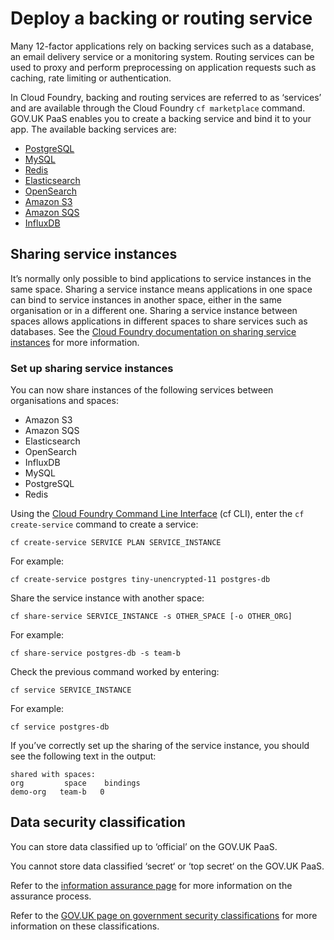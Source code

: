 # Deploy a backing or routing service

Many 12-factor applications rely on backing services such as a database, an email delivery service or a monitoring system. Routing services can be used to proxy and perform preprocessing on application requests such as caching, rate limiting or authentication.

In Cloud Foundry, backing and routing services are referred to as ‘services’ and are available through the Cloud Foundry `cf marketplace` command. GOV.UK PaaS enables you to create a backing service and bind it to your app. The available backing services are:

- [PostgreSQL](postgresql/#postgresql)
- [MySQL](mysql/#mysql)
- [Redis](redis/#redis)
- [Elasticsearch](elasticsearch/#elasticsearch)
- [OpenSearch](opensearch/#opensearch)
- [Amazon S3](s3/#amazon-s3)
- [Amazon SQS](sqs/#amazon-sqs)
- [InfluxDB](influxdb/#influxdb)

## Sharing service instances

It’s normally only possible to bind applications to service instances in the same space. Sharing a service instance means applications in one space can bind to service instances in another space, either in the same organisation or in a different one.  Sharing a service instance between spaces allows applications in different spaces to share services such as databases.
See the [Cloud Foundry documentation on sharing service instances](https://docs.cloudfoundry.org/devguide/services/sharing-instances.html) for more information.

### Set up sharing service instances

You can now share instances of the following services between organisations and spaces:

* Amazon S3
* Amazon SQS
* Elasticsearch
* OpenSearch
* InfluxDB
* MySQL
* PostgreSQL
* Redis



Using the [Cloud Foundry Command Line Interface](https://docs.cloudfoundry.org/cf-cli/) (cf CLI), enter the `cf create-service` command to create a service:

```
cf create-service SERVICE PLAN SERVICE_INSTANCE
```

For example:

```
cf create-service postgres tiny-unencrypted-11 postgres-db
```


Share the service instance with another space:

```
cf share-service SERVICE_INSTANCE -s OTHER_SPACE [-o OTHER_ORG]
```

For example:

```
cf share-service postgres-db -s team-b
```

Check the previous command worked by entering:

```
cf service SERVICE_INSTANCE
```

For example:

```
cf service postgres-db
```

If you’ve correctly set up the sharing of the service instance, you should see the following text in the output:

```
shared with spaces:
org         space    bindings
demo-org   team-b   0
```



## Data security classification

You can store data classified up to ‘official’ on the GOV.UK PaaS.

You cannot store data classified ‘secret‘ or ‘top secret‘ on the GOV.UK PaaS.

Refer to the [information assurance page](https://www.cloud.service.gov.uk/information-assurance/) for more information on the assurance process.

Refer to the [GOV.UK page on government security classifications](https://www.gov.uk/government/publications/government-security-classifications) for more information on these classifications.

